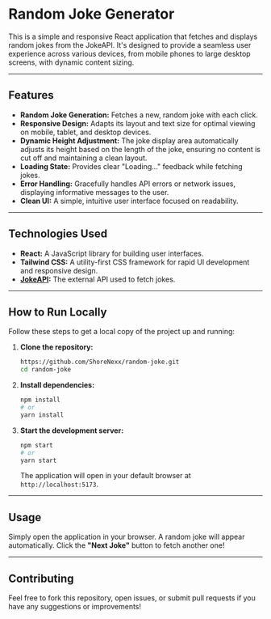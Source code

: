 # Random Joke Generator

This is a simple and responsive React application that fetches and displays random jokes from the JokeAPI. It's designed to provide a seamless user experience across various devices, from mobile phones to large desktop screens, with dynamic content sizing.

---

## Features

* **Random Joke Generation:** Fetches a new, random joke with each click.
* **Responsive Design:** Adapts its layout and text size for optimal viewing on mobile, tablet, and desktop devices.
* **Dynamic Height Adjustment:** The joke display area automatically adjusts its height based on the length of the joke, ensuring no content is cut off and maintaining a clean layout.
* **Loading State:** Provides clear "Loading..." feedback while fetching jokes.
* **Error Handling:** Gracefully handles API errors or network issues, displaying informative messages to the user.
* **Clean UI:** A simple, intuitive user interface focused on readability.

---

## Technologies Used

* **React:** A JavaScript library for building user interfaces.
* **Tailwind CSS:** A utility-first CSS framework for rapid UI development and responsive design.
* **[JokeAPI](https://v2.jokeapi.dev/):** The external API used to fetch jokes.

---

## How to Run Locally

Follow these steps to get a local copy of the project up and running:

1.  **Clone the repository:**
    ```bash
    https://github.com/ShoreNexx/random-joke.git
    cd random-joke
    ```


2.  **Install dependencies:**
    ```bash
    npm install
    # or
    yarn install
    ```

3.  **Start the development server:**
    ```bash
    npm start
    # or
    yarn start
    ```

    The application will open in your default browser at `http://localhost:5173`.

---

## Usage

Simply open the application in your browser. A random joke will appear automatically. Click the **"Next Joke"** button to fetch another one!

---

## Contributing

Feel free to fork this repository, open issues, or submit pull requests if you have any suggestions or improvements!
